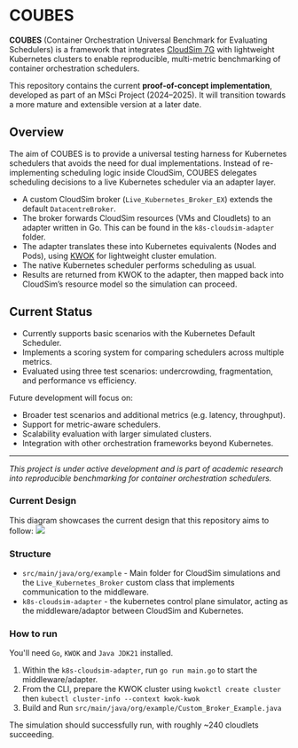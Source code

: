 # COUBES

**COUBES** (Container Orchestration Universal Benchmark for Evaluating Schedulers) is a framework that integrates [CloudSim 7G](https://github.com/Cloudslab/cloudsim) with lightweight Kubernetes clusters to enable reproducible, multi-metric benchmarking of container orchestration schedulers.

This repository contains the current **proof-of-concept implementation**, developed as part of an MSci Project (2024–2025). It will transition towards a more mature and extensible version at a later date.

## Overview

The aim of COUBES is to provide a universal testing harness for Kubernetes schedulers that avoids the need for dual implementations. Instead of re-implementing scheduling logic inside CloudSim, COUBES delegates scheduling decisions to a live Kubernetes scheduler via an adapter layer.

- A custom CloudSim broker (`Live_Kubernetes_Broker_EX`) extends the default `DatacentreBroker`.
- The broker forwards CloudSim resources (VMs and Cloudlets) to an adapter written in Go. This can be found in the `k8s-cloudsim-adapter` folder.
- The adapter translates these into Kubernetes equivalents (Nodes and Pods), using [KWOK](https://kwok.sigs.k8s.io/) for lightweight cluster emulation.
- The native Kubernetes scheduler performs scheduling as usual.
- Results are returned from KWOK to the adapter, then mapped back into CloudSim’s resource model so the simulation can proceed.

## Current Status

- Currently supports basic scenarios with the Kubernetes Default Scheduler.
- Implements a scoring system for comparing schedulers across multiple metrics.
- Evaluated using three test scenarios: undercrowding, fragmentation, and performance vs efficiency.

Future development will focus on:
- Broader test scenarios and additional metrics (e.g. latency, throughput).
- Support for metric-aware schedulers.
- Scalability evaluation with larger simulated clusters.
- Integration with other orchestration frameworks beyond Kubernetes.

---

*This project is under active development and is part of academic research into reproducible benchmarking for container orchestration schedulers.*

### Current Design
This diagram showcases the current design that this repository aims to follow:
![](images/Current_Design.png)


### Structure
- `src/main/java/org/example` - Main folder for CloudSim simulations and the
`Live_Kubernetes_Broker` custom class that implements communication to the middleware.
- `k8s-cloudsim-adapter` - the kubernetes control plane simulator, acting as the middleware/adaptor
between CloudSim and Kubernetes.


### How to run
You'll need `Go`, `KWOK` and `Java JDK21` installed.
1. Within the `k8s-cloudsim-adapter`, run `go run main.go` to start the middleware/adapter.
2. From the CLI, prepare the KWOK cluster using `kwokctl create cluster` then `kubectl cluster-info --context kwok-kwok`
4. Build and Run `src/main/java/org/example/Custom_Broker_Example.java`

The simulation should successfully run, with roughly ~240 cloudlets succeeding.
